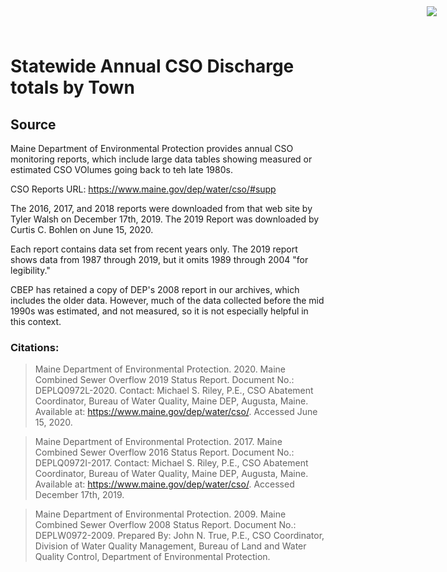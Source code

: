 # Statewide Annual CSO Discharge totals by Town

<img
    src="https://www.cascobayestuary.org/wp-content/uploads/2014/04/logo_sm.jpg"
    style="position:absolute;top:10px;right:50px;" />


## Source
Maine Department of Environmental Protection provides annual CSO 
monitoring reports, which include large data tables showing measured or
estimated CSO VOlumes going back to teh late 1980s.

CSO Reports URL: https://www.maine.gov/dep/water/cso/#supp

The 2016, 2017, and 2018 reports were downloaded from that web site by Tyler
Walsh on December 17th, 2019.  The 2019 Report was downloaded by Curtis C. 
Bohlen on  June 15, 2020.

Each report contains data set from recent years only.  The 2019 report shows
data from 1987 through 2019, but it omits 1989 through 2004 "for legibility."

CBEP has retained a copy of DEP's 2008 report in our archives, which includes
the older data.  However, much of the data collected before the mid 1990s was
estimated, and not measured, so it is not especially helpful in this context.

### Citations:
> Maine Department of Environmental Protection. 2020.  Maine Combined Sewer
  Overflow 2019 Status Report.  Document No.: DEPLQ0972L-2020. Contact: Michael
  S. Riley, P.E., CSO Abatement Coordinator, Bureau of Water Quality, Maine DEP,
  Augusta, Maine.  Available at: https://www.maine.gov/dep/water/cso/. Accessed
  June 15, 2020.
  
> Maine Department of Environmental Protection. 2017.  Maine Combined Sewer
  Overflow 2016 Status Report.  Document No.: DEPLQ0972I-2017. Contact: Michael
  S. Riley, P.E., CSO Abatement Coordinator, Bureau of Water Quality, Maine DEP,
  Augusta, Maine.  Available at: https://www.maine.gov/dep/water/cso/. Accessed
  December 17th, 2019.
  
> Maine Department of Environmental Protection. 2009.  Maine Combined Sewer
  Overflow 2008 Status Report.  Document No.: DEPLW0972-2009. Prepared By:
  John N. True, P.E., CSO  Coordinator, Division of Water Quality Management,
  Bureau of Land and Water Quality Control, Department of Environmental
  Protection. 
